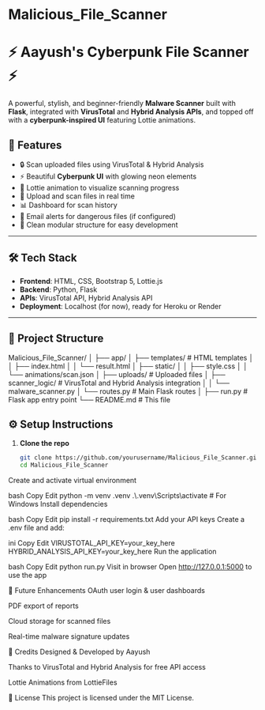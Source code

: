 ﻿# Malicious_File_Scanner

# ⚡ Aayush's Cyberpunk File Scanner ⚡

A powerful, stylish, and beginner-friendly **Malware Scanner** built with **Flask**, integrated with **VirusTotal** and **Hybrid Analysis APIs**, and topped off with a **cyberpunk-inspired UI** featuring Lottie animations.

## 🚀 Features

- 🔒 Scan uploaded files using VirusTotal & Hybrid Analysis
- ⚡ Beautiful **Cyberpunk UI** with glowing neon elements
- 🎥 Lottie animation to visualize scanning progress
- 📁 Upload and scan files in real time
- 📊 Dashboard for scan history
- 📧 Email alerts for dangerous files (if configured)
- 💾 Clean modular structure for easy development

---

## 🛠️ Tech Stack

- **Frontend**: HTML, CSS, Bootstrap 5, Lottie.js
- **Backend**: Python, Flask
- **APIs**: VirusTotal API, Hybrid Analysis API
- **Deployment**: Localhost (for now), ready for Heroku or Render

---

## 📁 Project Structure

Malicious_File_Scanner/
│
├── app/
│   ├── templates/               # HTML templates
│   │   ├── index.html
│   │   └── result.html
│   ├── static/
│   │   ├── style.css
│   │   └── animations/scan.json
│   ├── uploads/                 # Uploaded files
│   ├── scanner_logic/          # VirusTotal and Hybrid Analysis integration
│   │   └── malware_scanner.py
│   └── routes.py               # Main Flask routes
│
├── run.py                      # Flask app entry point
└── README.md                   # This file

## ⚙️ Setup Instructions

1. **Clone the repo**  
   ```bash
   git clone https://github.com/yourusername/Malicious_File_Scanner.git
   cd Malicious_File_Scanner
Create and activate virtual environment

bash
Copy
Edit
python -m venv .venv
.\\.venv\\Scripts\\activate   # For Windows
Install dependencies

bash
Copy
Edit
pip install -r requirements.txt
Add your API keys
Create a .env file and add:

ini
Copy
Edit
VIRUSTOTAL_API_KEY=your_key_here
HYBRID_ANALYSIS_API_KEY=your_key_here
Run the application

bash
Copy
Edit
python run.py
Visit in browser
Open http://127.0.0.1:5000 to use the app

🔮 Future Enhancements
OAuth user login & user dashboards

PDF export of reports

Cloud storage for scanned files

Real-time malware signature updates

🙌 Credits
Designed & Developed by Aayush

Thanks to VirusTotal and Hybrid Analysis for free API access

Lottie Animations from LottieFiles

📜 License
This project is licensed under the MIT License.
